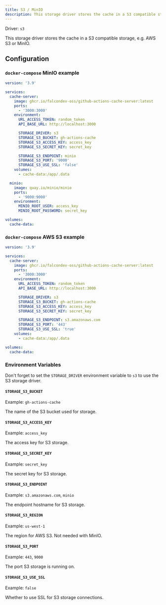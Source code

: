 ```yaml
---
title: S3 / MinIO
description: This storage driver stores the cache in a S3 compatible storage, e.g. AWS S3 or MinIO.
---
```


Driver: `s3`

This storage driver stores the cache in a S3 compatible storage, e.g. AWS S3 or MinIO.

## Configuration

### `docker-compose` MinIO example

```yaml [docker-compose.yml]
version: '3.9'

services:
  cache-server:
    image: ghcr.io/falcondev-oss/github-actions-cache-server:latest
    ports:
      - '3000:3000'
    environment:
      URL_ACCESS_TOKEN: random_token
      API_BASE_URL: http://localhost:3000

      STORAGE_DRIVER: s3
      STORAGE_S3_BUCKET: gh-actions-cache
      STORAGE_S3_ACCESS_KEY: access_key
      STORAGE_S3_SECRET_KEY: secret_key

      STORAGE_S3_ENDPOINT: minio
      STORAGE_S3_PORT: '9000'
      STORAGE_S3_USE_SSL: 'false'
    volumes:
      - cache-data:/app/.data

  minio:
    image: quay.io/minio/minio
    ports:
      - '9000:9000'
    environment:
      MINIO_ROOT_USER: access_key
      MINIO_ROOT_PASSWORD: secret_key

volumes:
  cache-data:
```

### `docker-compose` AWS S3 example

```yaml [docker-compose.yml]
version: '3.9'

services:
  cache-server:
    image: ghcr.io/falcondev-oss/github-actions-cache-server:latest
    ports:
      - '3000:3000'
    environment:
      URL_ACCESS_TOKEN: random_token
      API_BASE_URL: http://localhost:3000

      STORAGE_DRIVER: s3
      STORAGE_S3_BUCKET: gh-actions-cache
      STORAGE_S3_ACCESS_KEY: access_key
      STORAGE_S3_SECRET_KEY: secret_key

      STORAGE_S3_ENDPOINT: s3.amazonaws.com
      STORAGE_S3_PORT: '443'
      STORAGE_S3_USE_SSL: 'true'
    volumes:
      - cache-data:/app/.data

volumes:
  cache-data:
```

### Environment Variables

Don't forget to set the `STORAGE_DRIVER` environment variable to `s3` to use the S3 storage driver.

#### `STORAGE_S3_BUCKET`

Example: `gh-actions-cache`

The name of the S3 bucket used for storage.

#### `STORAGE_S3_ACCESS_KEY`

Example: `access_key`

The access key for S3 storage.

#### `STORAGE_S3_SECRET_KEY`

Example: `secret_key`

The secret key for S3 storage.

#### `STORAGE_S3_ENDPOINT`

Example: `s3.amazonaws.com`, `minio`

The endpoint hostname for S3 storage.

#### `STORAGE_S3_REGION`

Example: `us-west-1`

The region for AWS S3. Not needed with MinIO.

#### `STORAGE_S3_PORT`

Example: `443`, `9000`

The port S3 storage is running on.

#### `STORAGE_S3_USE_SSL`

Example: `false`

Whether to use SSL for S3 storage connections.
